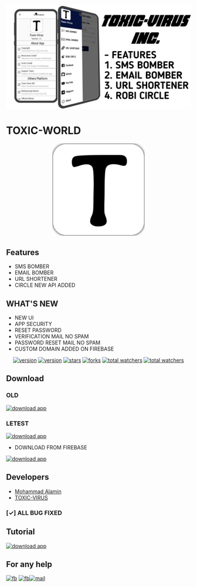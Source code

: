 <img src="assets/demo3.jpg" alt="logo">
</div>

# **TOXIC-WORLD**

<div align="center">
<img style="height: 50%;width: 50%;" src="assets/logo.png" alt="logo">
</div>


## Features

* SMS BOMBER
* EMAIL BOMBER
* URL SHORTENER
* CIRCLE NEW API ADDED

## WHAT'S NEW

- NEW UI
- APP SECURITY 
- RESET PASSWORD 
- VERIFICATION MAIL NO SPAM
- PASSWORD RESET MAIL NO SPAM
- CUSTOM DOMAIN ADDED ON FIREBASE

<div align="center">
<a href="https://www.github.com/ITZAKX21"><img src="https://img.shields.io/github/followers/itzakx21?logo=GITHUB&style=for-the-badge" alt="version" ></a>
<a href="https://github.com/ITZAKX21/TOXIC-WORLD/releases/tag/Letest"><img src="https://img.shields.io/badge/Version-V1.3-dark?style=for-the-badge" alt="version" ></a>
<a href="https://www.github.com/ITZAKX21/blood-box"><img src="https://img.shields.io/github/stars/itzakx21/TOXIC-WORLD?logo=GITHUB&style=for-the-badge" alt="stars" ></a>
<a href="https://github.com/ITZAKX21/blood-box/fork"><img src="https://img.shields.io/github/forks/itzakx21/TOXIC-WORLD?logo=GITHUB&style=for-the-badge" alt="forks" ></a>
<a href="https://www.github.com/ITZAKX21/blood-box"><img src="https://img.shields.io/github/watchers/itzakx21/TOXIC-WORLD?color=red&logo=github&style=for-the-badge" alt="total watchers" ></a>
<a href="https://github.com/ITZAKX21/blood-box/blob/main/LICENSE"><img src="https://img.shields.io/github/license/itzakx21/TOXIC-WORLD?logo=license&style=for-the-badge" alt="total watchers" ></a>
</div>

## Download
### OLD

<a href="https://firebasestorage.googleapis.com/v0/b/twbomber008.appspot.com/o/app%2FLetest_V1_2.apk?alt=media&token=95c69fd9-9f98-43ad-ab6a-48a59cb004a0"><img src="https://img.shields.io/badge/DOWNLOAD-V1.2-dark?style=for-the-badge" alt="download app" ></a>

### LETEST

<a href="https://github.com/ITZAKX21/TOXIC-WORLD/releases/tag/Letest"><img src="https://img.shields.io/badge/DOWNLOAD-V1.3-dark?style=for-the-badge" alt="download app" ></a>

- DOWNLOAD FROM FIREBASE

<a href="https://firebasestorage.googleapis.com/v0/b/twbomber008.appspot.com/o/app%2FLetest_V1_3.apk?alt=media&token=b7fea34f-14a7-4d48-906a-7f8755349f3f"><img src="https://img.shields.io/static/v1?style=for-the-badge&message=V1.3&color=000000&logo=FIREBASE&logoColor=FFFFFF&label=DOWNLOAD%20NOW" alt="download app" ></a>



## Developers
  * <a href="https://www.facebook.com/AKXVAU">Mohammad Alamin</a>
  * <a href="https://www.facebook.com/toxicvirus21">TOXIC-VIRUS</a><br>

### [✓] ALL BUG FIXED

## Tutorial

<a href="https://youtu.be/AJ1DDKGQYiQ"><img src="https://img.shields.io/youtube/views/AJ1DDKGQYiQ?color=blue&label=WATCH&logo=youtube&logoColor=red&style=for-the-badge" alt="download app" ></a>

## For any help

<a href="https://www.facebook.com/toxicvirus21"><img src="https://img.shields.io/badge/Facebook-1877F2?style=for-the-badge&logo=facebook&logoColor=white" alt="fb" ></a>
<a href="https://t.me/dcbd04"><img src="https://img.shields.io/badge/Telegram-1877F2?style=for-the-badge&logo=telegram&logoColor=white" alt="fb" ></a><a href="mailto: dev.akxvau@gmail.com"><img src="https://img.shields.io/badge/Gmail-D14836?style=for-the-badge&logo=gmail&logoColor=white" alt="mail" ></a>

